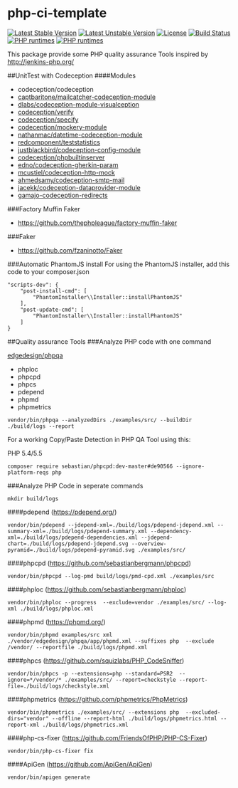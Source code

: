 # php-ci-template
[![Latest Stable Version](https://poser.pugx.org/mario-naether/php-ci-template/v/stable)](https://packagist.org/packages/mario-naether/php-ci-template)
[![Latest Unstable Version](https://poser.pugx.org/mario-naether/php-ci-template/v/unstable)](https://packagist.org/packages/mario-naether/php-ci-template)
[![License](https://poser.pugx.org/mario-naether/php-ci-template/license)](https://packagist.org/packages/mario-naether/php-ci-template)
[![Build Status](https://travis-ci.org/mario-naether/php-ci-template.svg?branch=master)](https://travis-ci.org/mario-naether/php-ci-template)
[![PHP runtimes](https://php-eye.com/badge/mario-naether/php-ci-template/tested.svg?style=plastic)](http://php-eye.com/package/mario-naether/php-ci-template)
[![PHP runtimes](http://php-eye.com/badge/mario-naether/php-ci-template/not-tested.svg?style=plastic)](http://php-eye.com/package/mario-naether/php-ci-template)

This package provide some PHP quality assurance Tools inspired by http://jenkins-php.org/

##UnitTest with Codeception 
####Modules
* codeception/codeception
* [captbaritone/mailcatcher-codeception-module](https://github.com/captbaritone/codeception-mailcatcher-module)
* [dlabs/codeception-module-visualception](https://github.com/DigitalProducts/codeception-module-visualception)
* [codeception/verify](https://github.com/Codeception/Verify)
* [codeception/specify](https://github.com/Codeception/Specify)
* [codeception/mockery-module](http://budiirawan.com/using-mockery-codeception) 
* [nathanmac/datetime-codeception-module](https://github.com/nathanmac/datetime-codeception-module)
* [redcomponent/teststatistics](https://github.com/redCOMPONENT-COM/teststatistics)
* [justblackbird/codeception-config-module](https://github.com/JustBlackBird/codeception-config-module)
* [codeception/phpbuiltinserver](https://github.com/tiger-seo/PhpBuiltinServer)
* [edno/codeception-gherkin-param](https://github.com/edno/codeception-gherkin-param)
* [mcustiel/codeception-http-mock](https://github.com/mcustiel/codeception-http-mock)
* [ahmedsamy/codeception-smtp-mail](https://github.com/AhmedSamy/codeception-smtp-mail)
* [jacekk/codeception-dataprovider-module](https://github.com/jacekk/codeception-dataprovider-module)
* [gamajo-codeception-redirects](https://github.com/gamajo/codeception-redirects)


###Factory Muffin Faker
* https://github.com/thephpleague/factory-muffin-faker

###Faker
* https://github.com/fzaninotto/Faker


###Automatic PhantomJS install
For using the PhantomJS installer, add this code to your composer.json
````
"scripts-dev": {
    "post-install-cmd": [
        "PhantomInstaller\\Installer::installPhantomJS"
    ],
    "post-update-cmd": [
        "PhantomInstaller\\Installer::installPhantomJS"
    ]
}
````


##Quality assurance Tools
###Analyze PHP code with one command

[edgedesign/phpqa](https://github.com/EdgedesignCZ/phpqa)

* phploc
* phpcpd
* phpcs
* pdepend
* phpmd
* phpmetrics

```
vendor/bin/phpqa --analyzedDirs ./examples/src/ --buildDir ./build/logs --report
```

For a working Copy/Paste Detection in PHP QA Tool using this:

PHP 5.4/5.5
````
composer require sebastian/phpcpd:dev-master#de90566 --ignore-platform-reqs php
````


###Analyze PHP Code in seperate commands
```
mkdir build/logs
```
####pdepend (https://pdepend.org/)
```
vendor/bin/pdepend --jdepend-xml=./build/logs/pdepend-jdepend.xml --summary-xml=./build/logs/pdepend-summary.xml --dependency-xml=./build/logs/pdepend-dependencies.xml --jdepend-chart=./build/logs/pdepend-jdepend.svg --overview-pyramid=./build/logs/pdepend-pyramid.svg ./examples/src/
```

####phpcpd (https://github.com/sebastianbergmann/phpcpd)
```
vendor/bin/phpcpd --log-pmd build/logs/pmd-cpd.xml ./examples/src
```
 
####phploc (https://github.com/sebastianbergmann/phploc)
```
vendor/bin/phploc --progress  --exclude=vendor ./examples/src/ --log-xml ./build/logs/phploc.xml
```

####phpmd (https://phpmd.org/)
````
vendor/bin/phpmd examples/src xml ./vendor/edgedesign/phpqa/app/phpmd.xml --suffixes php  --exclude /vendor/ --reportfile ./build/logs/phpmd.xml
````

####phpcs (https://github.com/squizlabs/PHP_CodeSniffer)
````
vendor/bin/phpcs -p --extensions=php --standard=PSR2  --ignore=*/vendor/* ./examples/src/ --report=checkstyle --report-file=./build/logs/checkstyle.xml
````

####phpmetrics (https://github.com/phpmetrics/PhpMetrics)
````
vendor/bin/phpmetrics ./examples/src/ --extensions php  --excluded-dirs="vendor" --offline --report-html ./build/logs/phpmetrics.html --report-xml ./build/logs/phpmetrics.xml
````

####php-cs-fixer (https://github.com/FriendsOfPHP/PHP-CS-Fixer)
````
vendor/bin/php-cs-fixer fix
````

####ApiGen (https://github.com/ApiGen/ApiGen)
````
vendor/bin/apigen generate
````